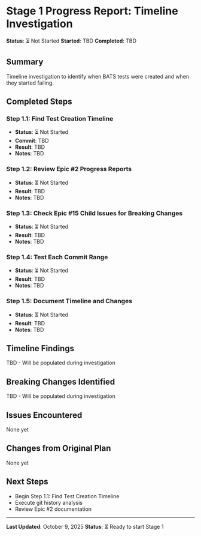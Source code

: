 # Stage 1 Progress Report: Timeline Investigation

**Status**: ⏳ Not Started
**Started**: TBD
**Completed**: TBD

## Summary

Timeline investigation to identify when BATS tests were created and when they started failing.

## Completed Steps

### Step 1.1: Find Test Creation Timeline
- **Status**: ⏳ Not Started
- **Commit**: TBD
- **Result**: TBD
- **Notes**: TBD

### Step 1.2: Review Epic #2 Progress Reports
- **Status**: ⏳ Not Started
- **Result**: TBD
- **Notes**: TBD

### Step 1.3: Check Epic #15 Child Issues for Breaking Changes
- **Status**: ⏳ Not Started
- **Result**: TBD
- **Notes**: TBD

### Step 1.4: Test Each Commit Range
- **Status**: ⏳ Not Started
- **Result**: TBD
- **Notes**: TBD

### Step 1.5: Document Timeline and Changes
- **Status**: ⏳ Not Started
- **Result**: TBD
- **Notes**: TBD

## Timeline Findings

TBD - Will be populated during investigation

## Breaking Changes Identified

TBD - Will be populated during investigation

## Issues Encountered

None yet

## Changes from Original Plan

None yet

## Next Steps

- Begin Step 1.1: Find Test Creation Timeline
- Execute git history analysis
- Review Epic #2 documentation

---

**Last Updated**: October 9, 2025
**Status**: ⏳ Ready to start Stage 1
